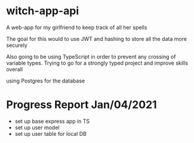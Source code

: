 # witch-app-api
A web-app for my girlfriend to keep track of all her spells

The goal for this would to use JWT and hashing to store all the data more securely

Also going to be using TypeScript in order to prevent any crossing of variable types. Trying to go for a strongly typed project and improve skills overall

using Postgres for the database

# Progress Report Jan/04/2021
  - set up base express app in TS
  - set up user model
  - set up user table for local DB
